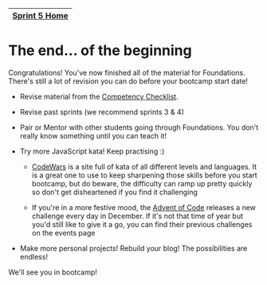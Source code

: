 [Sprint 5 Home](README.md)|
---|

# The end... of the beginning

Congratulations! You've now finished all of the material for Foundations. There's still a lot of revision you can do before your bootcamp start date!

- Revise material from the [Competency Checklist](../resources/competency-checklist.md).

- Revise past sprints (we recommend sprints 3 & 4)

- Pair or Mentor with other students going through Foundations. You don't really know something until you can teach it!

- Try more JavaScript kata! Keep practising :)
    - [CodeWars](https://www.codewars.com) is a site full of kata of all different levels and languages. It is a great one to use to keep sharpening those skills before you start bootcamp, but do beware, the difficulty can ramp up pretty quickly so don't get disheartened if you find it challenging

    - If you're in a more festive mood, the [Advent of Code](https://adventofcode.com/) releases a new challenge every day in December. If it's not that time of year but you'd still like to give it a go, you can find their previous challenges on the events page

- Make more personal projects! Rebuild your blog! The possibilities are endless!

We'll see you in bootcamp!